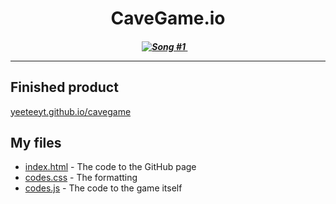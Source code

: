 <h1 align = "center">CaveGame.io</h1>

<h5 align = "center">
<a href = "https://www.youtube.com/watch?v=34Ig3X59_qA">	
	<img alt="Song #1">
</a>⠀


_____
<h2>Finished product</h2>
<a href = "https://yeeteeyt.github.io/cavegame/">yeeteeyt.github.io/cavegame</a>

## My files
- [index.html](https://github.com/yeeteeyt/cavegame/blob/909d79694c6ee8412f53d1025864d63f54d15897/index.html) - The code to the GitHub page
- [codes.css](https://github.com/yeeteeyt/cavegame/blob/909d79694c6ee8412f53d1025864d63f54d15897/codes.css) - The formatting
- [codes.js](https://github.com/yeeteeyt/cavegame/blob/909d79694c6ee8412f53d1025864d63f54d15897/codes.js) - The code to the game itself

